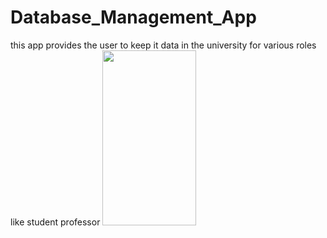 # Database_Management_App
this app provides the user to keep it data in the university for various roles like student professor
<img src="https://user-images.githubusercontent.com/112893713/211130848-036e78bd-eac9-42a7-a7a3-b41ec1f8c0d0.jpg" width="150" height="280">
